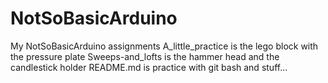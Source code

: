# NotSoBasicArduino
My NotSoBasicArduino assignments
A_little_practice is the lego block with the pressure plate
Sweeps-and_lofts is the hammer head and the candlestick holder
README.md is practice with git bash and stuff...
